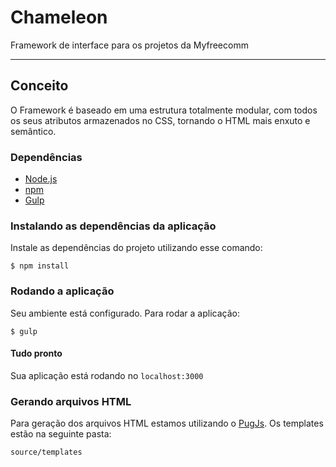 # Chameleon
Framework de interface para os projetos da Myfreecomm
___

## Conceito
O Framework é baseado em uma estrutura totalmente modular, com todos os seus atributos armazenados no CSS, tornando o HTML mais enxuto e semântico.

### Dependências

- [Node.js](https://nodejs.org/)
- [npm](https://docs.npmjs.com/getting-started/installing-node)
- [Gulp](https://gulpjs.com/)

### Instalando as dependências da aplicação
Instale as dependências do projeto utilizando esse comando:

```
$ npm install
```

### Rodando a aplicação
Seu ambiente está configurado. Para rodar a aplicação:

```
$ gulp
```

#### Tudo pronto

Sua aplicação está rodando no `localhost:3000`

### Gerando arquivos HTML

Para geração dos arquivos HTML estamos utilizando o [PugJs](https://pugjs.org/api/getting-started.html). Os templates estão na seguinte pasta:

```
source/templates
```

